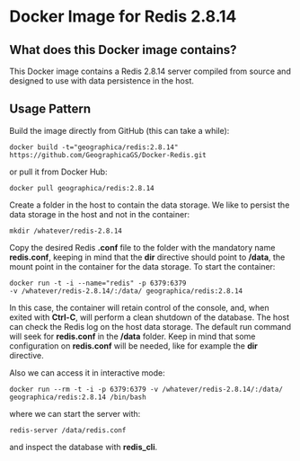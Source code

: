 Docker Image for Redis 2.8.14
=============================

What does this Docker image contains?
-------------------------------------
This Docker image contains a Redis 2.8.14 server compiled from source and
designed to use with data persistence in the host.

Usage Pattern
-------------
Build the image directly from GitHub (this can take a while):

    docker build -t="geographica/redis:2.8.14"
    https://github.com/GeographicaGS/Docker-Redis.git

or pull it from Docker Hub:

    docker pull geographica/redis:2.8.14

Create a folder in the host to contain the data storage. We like to persist the
data storage in the host and not in the container:

    mkdir /whatever/redis-2.8.14

Copy the desired Redis __.conf__ file to the folder with the mandatory name
__redis.conf__, keeping in mind that the __dir__ directive should point to
__/data__, the mount point in the container for the data storage. To start the
container:

    docker run -t -i --name="redis" -p 6379:6379
    -v /whatever/redis-2.8.14/:/data/ geographica/redis:2.8.14

In this case, the container will retain control of the console, and, when exited
with __Ctrl-C__, will perform a clean shutdown of the database. The host can
check the Redis log on the host data storage. The default run command will seek
for __redis.conf__ in the __/data__ folder. Keep in mind that some configuration
on __redis.conf__ will be needed, like for example the __dir__ directive.

Also we can access it in interactive mode:

    docker run --rm -t -i -p 6379:6379 -v /whatever/redis-2.8.14/:/data/
    geographica/redis:2.8.14 /bin/bash

where we can start the server with:

    redis-server /data/redis.conf

and inspect the database with __redis_cli__.
